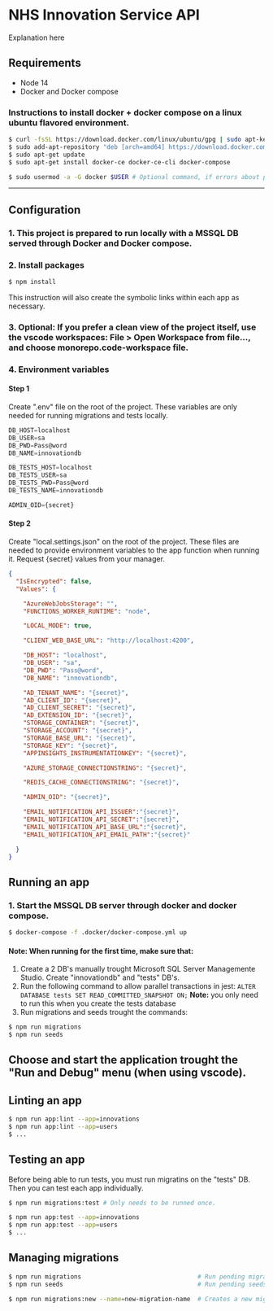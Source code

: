 # NHS Innovation Service API
Explanation here


## Requirements
- Node 14
- Docker and Docker compose

### Instructions to install docker + docker compose on a linux ubuntu flavored environment.
``` bash
$ curl -fsSL https://download.docker.com/linux/ubuntu/gpg | sudo apt-key add -
$ sudo add-apt-repository "deb [arch=amd64] https://download.docker.com/linux/ubuntu RELEASE stable" # Check RELEASE in "cat /etc/os-release", UBUNTU_CODENAME
$ sudo apt-get update
$ sudo apt-get install docker-ce docker-ce-cli docker-compose

$ sudo usermod -a -G docker $USER # Optional command, if errors about permissions happens when running commands
```

---

## Configuration
### 1. This project is prepared to run locally with a MSSQL DB served through Docker and Docker compose.
### 2. Install packages
``` bash
$ npm install
```
This instruction will also create the symbolic links within each app as necessary.

### 3. Optional: If you prefer a clean view of the project itself, use the vscode workspaces: File > Open Workspace from file..., and choose monorepo.code-workspace file.

### 4. Environment variables
#### **Step 1**

Create ".env" file on the root of the project. These variables are only needed for running migrations and tests locally.
``` js
DB_HOST=localhost
DB_USER=sa
DB_PWD=Pass@word
DB_NAME=innovationdb

DB_TESTS_HOST=localhost
DB_TESTS_USER=sa
DB_TESTS_PWD=Pass@word
DB_TESTS_NAME=innovationdb

ADMIN_OID={secret}
```

#### **Step 2**
Create "local.settings.json" on the root of the project.
These files are needed to provide environment variables to the app function when running it. Request {secret} values from your manager.
``` json
{
  "IsEncrypted": false,
  "Values": {

    "AzureWebJobsStorage": "",
    "FUNCTIONS_WORKER_RUNTIME": "node",

    "LOCAL_MODE": true,

    "CLIENT_WEB_BASE_URL": "http://localhost:4200",

    "DB_HOST": "localhost",
    "DB_USER": "sa",
    "DB_PWD": "Pass@word",
    "DB_NAME": "innovationdb",

    "AD_TENANT_NAME": "{secret}",
    "AD_CLIENT_ID": "{secret}",
    "AD_CLIENT_SECRET": "{secret}",
    "AD_EXTENSION_ID": "{secret}",
    "STORAGE_CONTAINER": "{secret}",
    "STORAGE_ACCOUNT": "{secret}",
    "STORAGE_BASE_URL": "{secret}",
    "STORAGE_KEY": "{secret}",
    "APPINSIGHTS_INSTRUMENTATIONKEY": "{secret}",

    "AZURE_STORAGE_CONNECTIONSTRING": "{secret}",

    "REDIS_CACHE_CONNECTIONSTRING": "{secret}",

    "ADMIN_OID": "{secret}",

    "EMAIL_NOTIFICATION_API_ISSUER":"{secret}",
    "EMAIL_NOTIFICATION_API_SECRET":"{secret}",
    "EMAIL_NOTIFICATION_API_BASE_URL":"{secret}",
    "EMAIL_NOTIFICATION_API_EMAIL_PATH":"{secret}"

  }
}
```

## Running an app
### 1. Start the MSSQL DB server through docker and docker compose.
```bash
$ docker-compose -f .docker/docker-compose.yml up
```
#### **Note: When running for the first time, make sure that:**
1. Create a 2 DB's manually trought Microsoft SQL Server Managemente Studio. Create "innovationdb" and "tests" DB's.
  1. Run the following command to allow parallel transactions in jest: `ALTER DATABASE tests SET READ_COMMITTED_SNAPSHOT ON;`
     **Note:** you only need to run this when you create the tests database 
2. Run migrations and seeds trought the commands:
``` bash
$ npm run migrations
$ npm run seeds
```

Choose and start the application trought the "Run and Debug" menu (when using vscode).
---

## Linting an app
``` bash 
$ npm run app:lint --app=innovations
$ npm run app:lint --app=users
$ ...

```

## Testing an app
Before being able to run tests, you must run migratins on the "tests" DB. Then you can test each app individually.
``` bash
$ npm run migrations:test # Only needs to be runned once.

$ npm run app:test --app=innovations
$ npm run app:test --app=users
$ ...

```

## Managing migrations
``` bash
$ npm run migrations                                # Run pending migrations.
$ npm run seeds                                     # Run pending seeds.

$ npm run migrations:new --name=new-migration-name  # Creates a new migration file.

```
